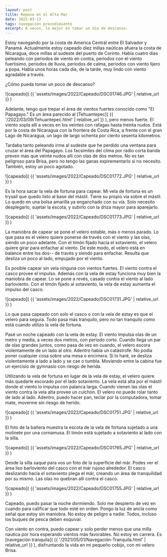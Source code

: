 ```yaml
---
layout: post
title: Reposo en el Alta Mar
date: 2022-03-13
tags: navegación procedimiento
excerpt: A veces, lo mejor es tomar un día de descanso.
---
```


Estoy navegando por la costa de America Centrál entre El Salvador y Panamá.
Actualmente estoy capeado diez millas naúticas afuera la costa de Nicaragua,
doce millas al sudeste del puerto de Corinto. Había cuatro días peleando con
periodos de viento en contra, periodos con el viento fuertisimo, periodos de
lluvia, periodos de calma, periodos con viento lijero a popa. Había unos horas
cada día, de la tarde, muy lindo con viento agradable a través.

¿Cómo pueda tomar un poco de descanso?

![capeado](
  {{ 'assets/images/2022/Capeado/DSC01746.JPG' | relative_url }}
)

Adelante, tengo que trepar el área de vientos fuertes conocido como "El
Papagayo." Es un área parecido al [Tehuantepec](
 {{ '/2022/03/09/Tehuantepec.html' | relative_url }}
), pero menos fuerte.
El viento sopla allí a veces en los veintes con rafagas hasta treinta
nudos. Está por la costa de Nicaragua con la frontera de Costa Rica,
a frente con el gran Lago de Nicaragua, un lago de largo ochenta por ciento
sesenta kilometros.

Tardaba tanto peleando irme al sudeste que he perdido una ventana para cruzar
el área del Papagayo. Los facsímiles del clima por radio corta banda preven
más que veinte nudos allí con olas de dos metros. No es tan peligroso
para Brisa, pero no tengo las ganas expirementarlo si no necesito.
También, estoy un poco agotado.

![capeado](
  {{ 'assets/images/2022/Capeado/DSC01772.JPG' | relative_url }}
)

Es la hora sacar la vela de fortuna para capear. Mi vela de fortuna es
un trysail que quedo listo al base del mástil. Tiene su propio vía sobre
el mástil. Lo quedo en una bolsa amarilla ya enganchado con su vía.
Solo necesito desplegarlo, sujetar la escota, y subirlo con la driza
mayor para aparejarlo.

![capeado](
  {{ 'assets/images/2022/Capeado/DSC01773.JPG' | relative_url }}
)

La maniobra de capear se pone el velero estable, más o menos parado.
Lo que pasa es el velero quiere ponerse de través con el viento y las olas,
siendo un poco adelante. Con el timón fijado hacía el sotaviento, el velero
quiere girar para enfachar al viento. De este modo, el velero está en balance
entre los dos-- de través y siendo para enfachar. Resulta que desliza un
poco al lado, empujado por el viento.

Es posible capear sin vela ninguna con vientos fuertes. El viento contra
el casco provee el impulso. Además con la vela de estay funciona muy bien
la maniobra de capear. Lo se pone a revés, casado contra el viento al lado
barloviento. Con el timón fijado al sotaviento, la vela de estay aumenta
el impulso del casco.

![capeado](
  {{ 'assets/images/2022/Capeado/DSC01731.JPG' | relative_url }}
)

Lo que pasa capeado con solo el casco o con la vela de estay es que el
velero para segura. Todo pasa más tranquilo, pero no tan tranquilo como
está cuando utilizo la vela de fortuna.

Pasé un noche capeado con la vela de estay. El viento impulsa olas de un
metro y media, a veces dos metros, con periodo corto. Cuando llega un par
de olas grandes juntos, como pasa de vez en cuando, el velero escora
violentamente de un lado al otro. Adentro había un catástrofe. No podía
poner cualquier cosa sobre una mesa o encimera. Si lo haré, se desliza
violentamente a lado a lado y se cae o tumbla. Moviendo entre la cabina
fue un ejercisio de gymnasio con riesgo de herida.

Utilizando la vela de fortuna en lugar de la vela de estay, el velero
quiere más quedarle escorado por el lado sotaviento. La vela está alta por el
mástil donde el viento lo impulsa con palanca larga. Cuando vienen las
olas el viento contra la vela alta provee un culchón. El velero no puede
rolar tanto de lado al lado. Adentro, puedo hacer pan, teclar por la
computadora, tomar mate, moverme sin riesgo de herido.

![capeado](
  {{ 'assets/images/2022/Capeado/DSC01751.JPG' | relative_url }}
)

El foto de la bañera muestra la escota de la vela de fortuna sujetado
a una molinete por una cornamusa. El timón está sujetado a sotaviento
al lado con la silla.

![capeado](
  {{ 'assets/images/2022/Capeado/DSC01765.JPG' | relative_url }}
)

Desde la silla saqué para vos un foto de la superficie del már. Podes
ver el área liso barloviento del casco con el már rujoso alrededor.
El casco deslizando hacía el sotaviento plega el már, creando un área
de tranquilidad por su mismo. Las olas no quebran allí contra el casco.

![capeado](
  {{ 'assets/images/2022/Capeado/DSC01755.JPG' | relative_url }}
)

Capeado, puedo pasar la noche dormiendo. Solo me despierto de vez en cuando
para calificar que todo esté en orden. Pongo la luz de ancla como señal que
estoy sin maniobra. No estoy de peligro a nadie. Todos, incluso los buques
de pesca deben esquivar.

Con viento en contra, puedo capear y solo perder menos que una milla nautica
por hora esperando vientos más favorables. No estoy en carrera.
Es [navegación tranquila](
 {{ '/2021/05/01/Navegación-Tranquila.html' | relative_url }}
),
disfruntando la vida en mi pequeño cobijo, con mi velero Brisa.
